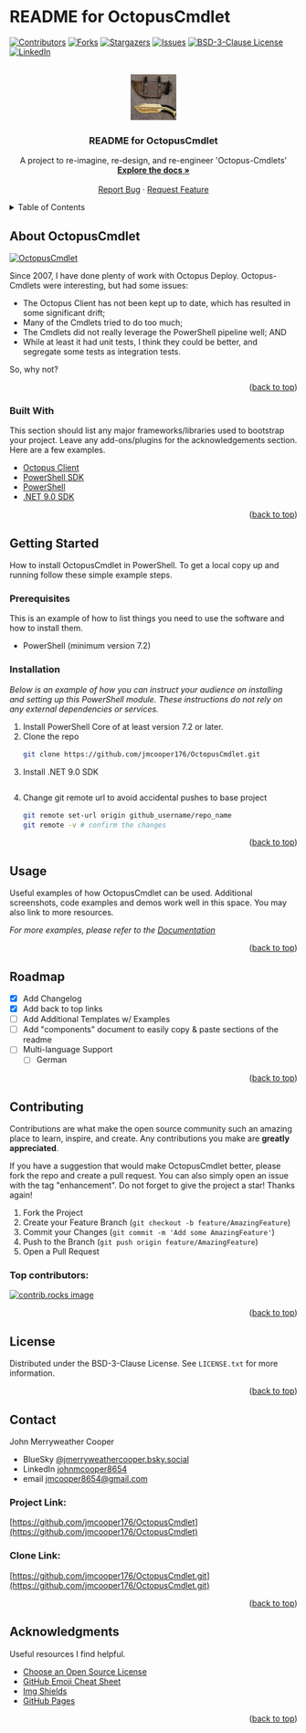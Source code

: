 ﻿# README for OctopusCmdlet

<!-- PROJECT SHIELDS -->
<!--
*** I'm using markdown "reference style" links for readability.
*** Reference links are enclosed in brackets [ ] instead of parentheses ( ).
*** See the bottom of this document for the declaration of the reference variables
*** for contributors-url, forks-url, etc. This is an optional, concise syntax you may use.
*** https://www.markdownguide.org/basic-syntax/#reference-style-links
-->
[![Contributors][contributors-shield]][contributors-url]
[![Forks][forks-shield]][forks-url]
[![Stargazers][stars-shield]][stars-url]
[![Issues][issues-shield]][issues-url]
[![BSD-3-Clause License][license-shield]][license-url]
[![LinkedIn][linkedin-shield]][linkedin-url]



<!-- PROJECT LOGO -->
<br />
<div align="center">
  <a href="https://github.com/jmcooper176/OctopusCmdlet">
    <img src="images/logo.png" alt="Logo" width="80" height="80">
  </a>

  <h3 align="center">README for OctopusCmdlet</h3>

  <p align="center">
    A project to re-imagine, re-design, and re-engineer 'Octopus-Cmdlets'
    <br />
    <a href="https://github.com/jmcooper176/OctopusCmdlet"><strong>Explore the docs »</strong></a>
    <br />
    <br />
    <a href="https://github.com/jmcooper176/OctopusCmdlet/issues/new?labels=bug&template=bug-report---.md">Report Bug</a>
    &middot;
    <a href="https://github.com/jmcooper176/OctopusCmdlet/issues/new?labels=enhancement&template=feature-request---.md">Request Feature</a>
  </p>
</div>



<!-- TABLE OF CONTENTS -->
<details>
  <summary>Table of Contents</summary>
  <ol>
    <li>
      <a href="#about-the-project">About The Project</a>
      <ul>
        <li><a href="#built-with">Built With</a></li>
      </ul>
    </li>
    <li>
      <a href="#getting-started">Getting Started</a>
      <ul>
        <li><a href="#prerequisites">Prerequisites</a></li>
        <li><a href="#installation">Installation</a></li>
      </ul>
    </li>
    <li><a href="#usage">Usage</a></li>
    <li><a href="#roadmap">Roadmap</a></li>
    <li><a href="#contributing">Contributing</a></li>
    <li><a href="#license">License</a></li>
    <li><a href="#contact">Contact</a></li>
    <li><a href="#acknowledgments">Acknowledgments</a></li>
  </ol>
</details>



<!-- ABOUT THE PROJECT -->
## About OctopusCmdlet

[![OctopusCmdlet][product-screenshot]](https://github.com/jmcooper176/OctopusCmdlet/images/screenshot.png)

Since 2007, I have done plenty of work with Octopus Deploy.  Octopus-Cmdlets were interesting, but had some issues:

* The Octopus Client has not been kept up to date, which has resulted in some significant drift;
* Many of the Cmdlets tried to do too much;
* The Cmdlets did not really leverage the PowerShell pipeline well; AND
* While at least it had unit tests, I think they could be better, and segregate some tests as integration tests.

So, why not?

<p align="right">(<a href="#readme-top">back to top</a>)</p>



### Built With

This section should list any major frameworks/libraries used to bootstrap your project. Leave any add-ons/plugins for the acknowledgements section. Here are a few examples.

* [Octopus Client][ODClient-NuGet-url]
* [PowerShell SDK][PowerShellSDK-NuGet-url]
* [PowerShell][PowerShell-Installers-url]
* [.NET 9.0 SDK][DotNet-SDK-Installers-url]

<p align="right">(<a href="#readme-top">back to top</a>)</p>



<!-- GETTING STARTED -->
## Getting Started

How to install OctopusCmdlet in PowerShell.
To get a local copy up and running follow these simple example steps.

### Prerequisites

This is an example of how to list things you need to use the software and how to install them.
* PowerShell (minimum version 7.2)

### Installation

_Below is an example of how you can instruct your audience on installing and setting up this PowerShell module. These instructions do not rely on any external dependencies or services._

1. Install PowerShell Core of at least version 7.2 or later.
2. Clone the repo
   ```sh
   git clone https://github.com/jmcooper176/OctopusCmdlet.git
   ```
3. Install .NET 9.0 SDK
   ```sh

   ```
4. Change git remote url to avoid accidental pushes to base project
   ```sh
   git remote set-url origin github_username/repo_name
   git remote -v # confirm the changes
   ```

<p align="right">(<a href="#readme-top">back to top</a>)</p>



<!-- USAGE EXAMPLES -->
## Usage

Useful examples of how OctopusCmdlet can be used. Additional screenshots, code examples and demos work well in this space. You may also link to more resources.

_For more examples, please refer to the [Documentation](https://example.com)_

<p align="right">(<a href="#readme-top">back to top</a>)</p>



<!-- ROADMAP -->
## Roadmap

- [x] Add Changelog
- [x] Add back to top links
- [ ] Add Additional Templates w/ Examples
- [ ] Add "components" document to easily copy & paste sections of the readme
- [ ] Multi-language Support
    - [ ] German

<p align="right">(<a href="#readme-top">back to top</a>)</p>



<!-- CONTRIBUTING -->
## Contributing

Contributions are what make the open source community such an amazing place to learn, inspire, and create. Any contributions you make are **greatly appreciated**.

If you have a suggestion that would make OctopusCmdlet better, please fork the repo and create a pull request. You can also simply open an issue with the tag "enhancement".
Do not forget to give the project a star! Thanks again!

1. Fork the Project
2. Create your Feature Branch (`git checkout -b feature/AmazingFeature`)
3. Commit your Changes (`git commit -m 'Add some AmazingFeature'`)
4. Push to the Branch (`git push origin feature/AmazingFeature`)
5. Open a Pull Request

### Top contributors:

<a href="https://github.com/jmcooper176/OctopusCmdlet/graphs/contributors">
  <img src="https://contrib.rocks/image?repo=jmcooper176/OctopusCmdlet" alt="contrib.rocks image" />
</a>

<p align="right">(<a href="#readme-top">back to top</a>)</p>



<!-- LICENSE -->
## License

Distributed under the BSD-3-Clause License. See `LICENSE.txt` for more information.

<p align="right">(<a href="#readme-top">back to top</a>)</p>



<!-- CONTACT -->
## Contact

John Merryweather Cooper
- BlueSky [@jmerryweathercooper.bsky.social](https://bsky.app/profile/jmerryweathercooper.bsky.social)
- LinkedIn [johnmcooper8654](https://linkedin.com/in/johnmcooper8654)
- email [jmcooper8654@gmail.com](mailto:jmcooper8654@gmail.com)

### Project Link:

[https://github.com/jmcooper176/OctopusCmdlet](https://github.com/jmcooper176/OctopusCmdlet)

### Clone Link:

[https://github.com/jmcooper176/OctopusCmdlet.git](https://github.com/jmcooper176/OctopusCmdlet.git)

<p align="right">(<a href="#readme-top">back to top</a>)</p>



<!-- ACKNOWLEDGMENTS -->
## Acknowledgments

Useful resources I find helpful.

* [Choose an Open Source License](https://choosealicense.com)
* [GitHub Emoji Cheat Sheet](https://www.webpagefx.com/tools/emoji-cheat-sheet)
* [Img Shields](https://shields.io)
* [GitHub Pages](https://pages.github.com)

<p align="right">(<a href="#readme-top">back to top</a>)</p>



<!-- MARKDOWN LINKS & IMAGES -->
<!-- https://www.markdownguide.org/basic-syntax/#reference-style-links -->
[contributors-shield]: https://img.shields.io/github/contributors/jmcooper176/OctopusCmdlet.svg?style=for-the-badge
[contributors-url]: https://github.com/jmcooper176/OctopusCmdlet/graphs/contributors
[forks-shield]: https://img.shields.io/github/forks/jmcooper176/OctopusCmdlet.svg?style=for-the-badge
[forks-url]: https://github.com/jmcooper176/OctopusCmdlet/network/members
[stars-shield]: https://img.shields.io/github/stars/jmcooper176/OctopusCmdlet.svg?style=for-the-badge
[stars-url]: https://github.com/jmcooper176/OctopusCmdlet/stargazers
[issues-shield]: https://img.shields.io/github/issues/jmcooper176/OctopusCmdlet.svg?style=for-the-badge
[issues-url]: https://github.com/jmcooper176/OctopusCmdlet/issues
[license-shield]: https://img.shields.io/github/license/jmcooper176/OctopusCmdlet.svg?style=for-the-badge&name=BSD-3-Clause
[license-url]: https://github.com/jmcooper176/OctopusCmdlet/LICENSE.txt
[linkedin-shield]: https://img.shields.io/badge/-LinkedIn-black.svg?style=for-the-badge&logo=linkedin&colorB=555
[linkedin-url]: https://linkedin.com/in/johnmcooper8654
[product-screenshot]: images/screenshot.png
[ODClient-NuGet-url]: https://www.nuget.org/packages/Octopus.Client
[PowerShellSDK-NuGet-url]: https://www.nuget.org/packages/Microsoft.PowerShell.SDK
[PowerShell-Installers-url]: https://learn.microsoft.com/en-us/powershell/scripting/install/installing-powershell-on-windows?view=powershell-7.5
[DotNet-SDK-Installers-url]: https://dotnet.microsoft.com/en-us/download/dotnet/9.0